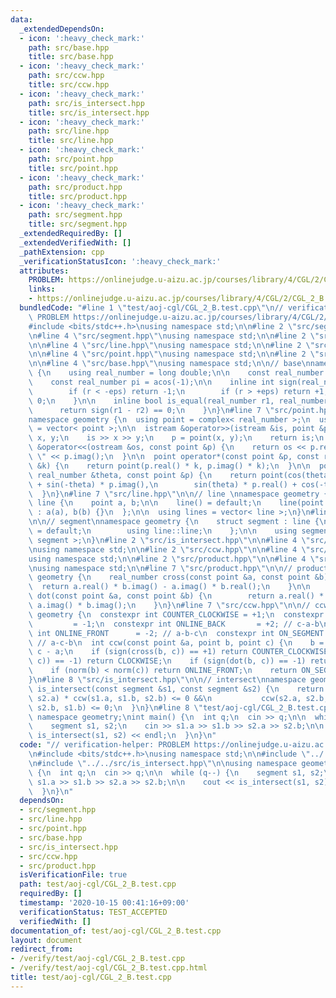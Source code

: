 ```yaml
---
data:
  _extendedDependsOn:
  - icon: ':heavy_check_mark:'
    path: src/base.hpp
    title: src/base.hpp
  - icon: ':heavy_check_mark:'
    path: src/ccw.hpp
    title: src/ccw.hpp
  - icon: ':heavy_check_mark:'
    path: src/is_intersect.hpp
    title: src/is_intersect.hpp
  - icon: ':heavy_check_mark:'
    path: src/line.hpp
    title: src/line.hpp
  - icon: ':heavy_check_mark:'
    path: src/point.hpp
    title: src/point.hpp
  - icon: ':heavy_check_mark:'
    path: src/product.hpp
    title: src/product.hpp
  - icon: ':heavy_check_mark:'
    path: src/segment.hpp
    title: src/segment.hpp
  _extendedRequiredBy: []
  _extendedVerifiedWith: []
  _pathExtension: cpp
  _verificationStatusIcon: ':heavy_check_mark:'
  attributes:
    PROBLEM: https://onlinejudge.u-aizu.ac.jp/courses/library/4/CGL/2/CGL_2_B
    links:
    - https://onlinejudge.u-aizu.ac.jp/courses/library/4/CGL/2/CGL_2_B
  bundledCode: "#line 1 \"test/aoj-cgl/CGL_2_B.test.cpp\"\n// verification-helper:\
    \ PROBLEM https://onlinejudge.u-aizu.ac.jp/courses/library/4/CGL/2/CGL_2_B\n\n\
    #include <bits/stdc++.h>\nusing namespace std;\n\n#line 2 \"src/segment.hpp\"\n\
    \n#line 4 \"src/segment.hpp\"\nusing namespace std;\n\n#line 2 \"src/line.hpp\"\
    \n\n#line 4 \"src/line.hpp\"\nusing namespace std;\n\n#line 2 \"src/point.hpp\"\
    \n\n#line 4 \"src/point.hpp\"\nusing namespace std;\n\n#line 2 \"src/base.hpp\"\
    \n\n#line 4 \"src/base.hpp\"\nusing namespace std;\n\n// base\nnamespace geometry\
    \ {\n    using real_number = long double;\n\n    const real_number eps = 1e-8;\n\
    \    const real_number pi = acos(-1);\n\n    inline int sign(real_number r) {\n\
    \        if (r < -eps) return -1;\n        if (r > +eps) return +1;\n        return\
    \ 0;\n    }\n\n    inline bool is_equal(real_number r1, real_number r2) {\n  \
    \      return sign(r1 - r2) == 0;\n    }\n}\n#line 7 \"src/point.hpp\"\n\n// point\n\
    namespace geometry {\n  using point = complex< real_number >;\n  using points\
    \ = vector< point >;\n\n  istream &operator>>(istream &is, point &p) {\n    real_number\
    \ x, y;\n    is >> x >> y;\n    p = point(x, y);\n    return is;\n  }\n\n  ostream\
    \ &operator<<(ostream &os, const point &p) {\n    return os << p.real() << \"\
    \ \" << p.imag();\n  }\n\n  point operator*(const point &p, const real_number\
    \ &k) {\n    return point(p.real() * k, p.imag() * k);\n  }\n\n  point rotate(const\
    \ real_number &theta, const point &p) {\n    return point(cos(theta) * p.real()\
    \ + sin(-theta) * p.imag(),\n        sin(theta) * p.real() + cos(-theta) * p.imag());\n\
    \  }\n}\n#line 7 \"src/line.hpp\"\n\n// line \nnamespace geometry {\n  struct\
    \ line {\n    point a, b;\n\n    line() = default;\n    line(point a, point b)\
    \ : a(a), b(b) {}\n  };\n\n  using lines = vector< line >;\n}\n#line 7 \"src/segment.hpp\"\
    \n\n// segment\nnamespace geometry {\n    struct segment : line {\n        segment()\
    \ = default;\n        using line::line;\n    };\n\n    using segments = vector<\
    \ segment >;\n}\n#line 2 \"src/is_intersect.hpp\"\n\n#line 4 \"src/is_intersect.hpp\"\
    \nusing namespace std;\n\n#line 2 \"src/ccw.hpp\"\n\n#line 4 \"src/ccw.hpp\"\n\
    using namespace std;\n\n#line 2 \"src/product.hpp\"\n\n#line 4 \"src/product.hpp\"\
    \nusing namespace std;\n\n#line 7 \"src/product.hpp\"\n\n// product\nnamespace\
    \ geometry {\n    real_number cross(const point &a, const point &b) {\n      \
    \  return a.real() * b.imag() - a.imag() * b.real();\n    }\n\n    real_number\
    \ dot(const point &a, const point &b) {\n        return a.real() * b.real() +\
    \ a.imag() * b.imag();\n    }\n}\n#line 7 \"src/ccw.hpp\"\n\n// ccw\nnamespace\
    \ geometry {\n  constexpr int COUNTER_CLOCKWISE = +1;\n  constexpr int CLOCKWISE\
    \         = -1;\n  constexpr int ONLINE_BACK       = +2; // c-a-b\n  constexpr\
    \ int ONLINE_FRONT      = -2; // a-b-c\n  constexpr int ON_SEGMENT        =  0;\
    \ // a-c-b\n  int ccw(const point &a, point b, point c) {\n    b = b - a, c =\
    \ c - a;\n    if (sign(cross(b, c)) == +1) return COUNTER_CLOCKWISE;\n    if (sign(cross(b,\
    \ c)) == -1) return CLOCKWISE;\n    if (sign(dot(b, c)) == -1) return ONLINE_BACK;\n\
    \    if (norm(b) < norm(c)) return ONLINE_FRONT;\n    return ON_SEGMENT;\n  }\n\
    }\n#line 8 \"src/is_intersect.hpp\"\n\n// intersect\nnamespace geometry {\n  bool\
    \ is_intersect(const segment &s1, const segment &s2) {\n    return ccw(s1.a, s1.b,\
    \ s2.a) * ccw(s1.a, s1.b, s2.b) <= 0 &&\n           ccw(s2.a, s2.b, s1.a) * ccw(s2.a,\
    \ s2.b, s1.b) <= 0;\n  }\n}\n#line 8 \"test/aoj-cgl/CGL_2_B.test.cpp\"\n\nusing\
    \ namespace geometry;\nint main() {\n  int q;\n  cin >> q;\n\n  while (q--) {\n\
    \    segment s1, s2;\n    cin >> s1.a >> s1.b >> s2.a >> s2.b;\n\n    cout <<\
    \ is_intersect(s1, s2) << endl;\n  }\n}\n"
  code: "// verification-helper: PROBLEM https://onlinejudge.u-aizu.ac.jp/courses/library/4/CGL/2/CGL_2_B\n\
    \n#include <bits/stdc++.h>\nusing namespace std;\n\n#include \"../../src/segment.hpp\"\
    \n#include \"../../src/is_intersect.hpp\"\n\nusing namespace geometry;\nint main()\
    \ {\n  int q;\n  cin >> q;\n\n  while (q--) {\n    segment s1, s2;\n    cin >>\
    \ s1.a >> s1.b >> s2.a >> s2.b;\n\n    cout << is_intersect(s1, s2) << endl;\n\
    \  }\n}\n"
  dependsOn:
  - src/segment.hpp
  - src/line.hpp
  - src/point.hpp
  - src/base.hpp
  - src/is_intersect.hpp
  - src/ccw.hpp
  - src/product.hpp
  isVerificationFile: true
  path: test/aoj-cgl/CGL_2_B.test.cpp
  requiredBy: []
  timestamp: '2020-10-15 00:41:16+09:00'
  verificationStatus: TEST_ACCEPTED
  verifiedWith: []
documentation_of: test/aoj-cgl/CGL_2_B.test.cpp
layout: document
redirect_from:
- /verify/test/aoj-cgl/CGL_2_B.test.cpp
- /verify/test/aoj-cgl/CGL_2_B.test.cpp.html
title: test/aoj-cgl/CGL_2_B.test.cpp
---
```

